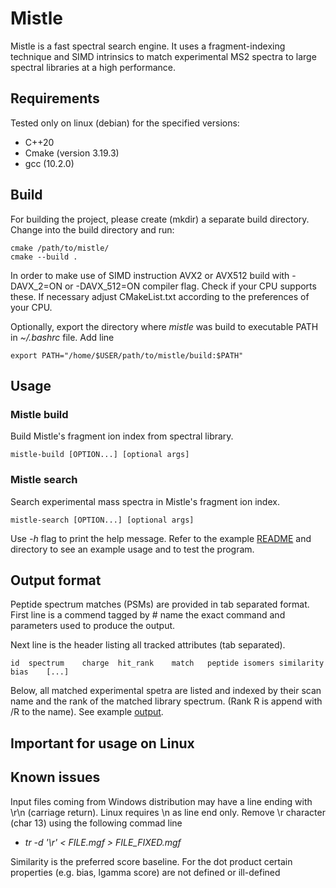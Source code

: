 # Mistle

Mistle is a fast spectral search engine. It uses a fragment-indexing technique and SIMD intrinsics to match experimental MS2 spectra to large spectral libraries at a high performance.

## Requirements
Tested only on linux (debian) for the specified versions:

* C++20
* Cmake (version 3.19.3)
* gcc (10.2.0)

## Build

For building the project, please create (mkdir) a separate build directory. Change into the build directory and run:

    cmake /path/to/mistle/
    cmake --build .
    
In order to make use of SIMD instruction AVX2 or AVX512 build with -DAVX_2=ON or -DAVX_512=ON compiler flag. Check if your CPU supports these. If necessary adjust CMakeList.txt according to the preferences of your CPU.

Optionally, export the directory where *mistle* was build to executable PATH in *~/.bashrc* file. Add line
    
    export PATH="/home/$USER/path/to/mistle/build:$PATH"


## Usage

### Mistle build

Build Mistle's fragment ion index from spectral library.

    mistle-build [OPTION...] [optional args]

### Mistle search

Search experimental mass spectra in Mistle's fragment ion index.


    mistle-search [OPTION...] [optional args]

Use *-h* flag to print the help message. Refer to the example [README](example/README.md) and directory to see an example usage and to test the program.

## Output format

Peptide spectrum matches (PSMs) are provided in tab separated format. 
First line is a commend tagged by # name the exact command and parameters used to produce the output. 

Next line is the header listing all tracked attributes (tab separated).

    id	spectrum	charge	hit_rank	match	peptide	isomers	similarity	bias    [...]


Below, all matched experimental spetra are listed and indexed by their scan name and the rank of the matched library spectrum. (Rank R is append with /R to the name). See example [output](example/index/example_results_control.csv).








## Important for usage on Linux


## Known issues

Input files coming from Windows distribution may have a line ending with \r\n (carriage return). Linux requires \n as line end only.
Remove \r character (char 13) using the following commad line
* *tr -d '\r' < FILE.mgf > FILE_FIXED.mgf*

Similarity is the preferred score baseline. For the dot product certain properties (e.g. bias, lgamma score) are not defined or ill-defined

